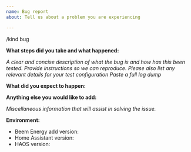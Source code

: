 ```yaml
---
name: Bug report
about: Tell us about a problem you are experiencing

---
```


/kind bug

**What steps did you take and what happened:**

_A clear and concise description of what the bug is and how has this been tested. Provide instructions so we can reproduce. Please also list any relevant details for your test configuration_
_Paste a full log dump_

**What did you expect to happen:**


**Anything else you would like to add:**

_Miscellaneous information that will assist in solving the issue._


**Environment:**

- Beem Energy add version: 
- Home Assistant version: 
- HAOS version: 